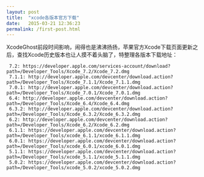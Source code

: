 ```yaml
---
layout: post
title:  "xcode各版本官方下载"
date:   2015-03-21 12:36:23
permalink: /first-post.html
---
```

XcodeGhost前段时间影响，闹得也是沸沸扬扬，苹果官方Xcode下载页面更新之后，查找Xcode历史版本也让人摸不着头脑了，特整理各版本下载地址：

    
     7.2: https://developer.apple.com/services-account/download?path=/Developer_Tools/Xcode_7.2/Xcode_7.2.dmg
     7.1.1: http://developer.apple.com/devcenter/download.action?path=/Developer_Tools/Xcode_7.1.1/Xcode_7.1.1.dmg
     7.0.1: http://developer.apple.com/devcenter/download.action?path=/Developer_Tools/Xcode_7.0.1/Xcode_7.0.1.dmg
     6.4: http://developer.apple.com/devcenter/download.action?path=/Developer_Tools/Xcode_6.4/Xcode_6.4.dmg
     6.3.2: http://developer.apple.com/devcenter/download.action?path=/Developer_Tools/Xcode_6.3.2/Xcode_6.3.2.dmg
     6.2: http://developer.apple.com/devcenter/download.action?path=/Developer_Tools/Xcode_6.2/Xcode_6.2.dmg
     6.1.1: https://developer.apple.com/devcenter/download.action?path=/Developer_Tools/xcode_6.1.1/xcode_6.1.1.dmg
     6.0.1: https://developer.apple.com/devcenter/download.action?path=/Developer_Tools/xcode_6.0.1/xcode_6.0.1.dmg
     5.1.1: https://developer.apple.com/devcenter/download.action?path=/Developer_Tools/xcode_5.1.1/xcode_5.1.1.dmg
     5.0.2: https://developer.apple.com/devcenter/download.action?path=/Developer_Tools/xcode_5.0.2/xcode_5.0.2.dmg


